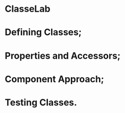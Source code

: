 # ClasseLab
# Defining Classes;
# Properties and Accessors;
# Component Approach;
# Testing Classes.
